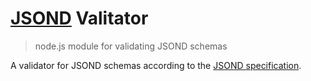 # [JSOND](http://www.jsond.org/) Valitator

> node.js module for validating JSOND schemas

A validator for JSOND schemas according to the [JSOND specification](https://github.com/danieloskarsson/jsond).
